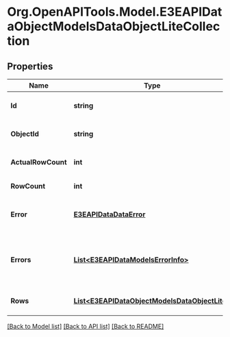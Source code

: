 
# Org.OpenAPITools.Model.E3EAPIDataObjectModelsDataObjectLiteCollection

## Properties

Name | Type | Description | Notes
------------ | ------------- | ------------- | -------------
**Id** | **string** | Gets or sets the Id of the data object. | [optional] 
**ObjectId** | **string** | Gets or sets the Id of the object. | [optional] 
**ActualRowCount** | **int** | Gets or sets the actual row count. | [optional] [default to 0]
**RowCount** | **int** | Gets the row count. | [optional] [readonly] 
**Error** | [**E3EAPIDataDataError**](E3EAPIDataDataError.md) | Gets or sets the error in the collection level. | [optional] 
**Errors** | [**List&lt;E3EAPIDataModelsErrorInfo&gt;**](E3EAPIDataModelsErrorInfo.md) | Gets or sets list of errors. Contains all errors, even for not loaded rows. | [optional] 
**Rows** | [**List&lt;E3EAPIDataObjectModelsDataObjectLite&gt;**](E3EAPIDataObjectModelsDataObjectLite.md) | Gets the collection of DataObjectLite. | [optional] [readonly] 

[[Back to Model list]](../README.md#documentation-for-models)
[[Back to API list]](../README.md#documentation-for-api-endpoints)
[[Back to README]](../README.md)

